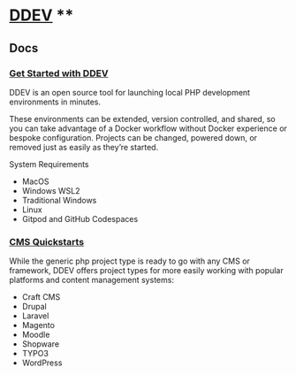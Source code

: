 # [DDEV](https://ddev.com/) **

## Docs

### [Get Started with DDEV](https://ddev.readthedocs.io/en/stable/)

DDEV is an open source tool for launching local PHP development environments in minutes.

These environments can be extended, version controlled, and shared, so you can take advantage of a Docker workflow without Docker experience or bespoke configuration. Projects can be changed, powered down, or removed just as easily as they’re started.

System Requirements

- MacOS
- Windows WSL2
- Traditional Windows
- Linux
- Gitpod and GitHub Codespaces

### [CMS Quickstarts](https://ddev.readthedocs.io/en/stable/users/quickstart/)

While the generic php project type is ready to go with any CMS or framework, DDEV offers project types for more easily working with popular platforms and content management systems:

- Craft CMS
- Drupal
- Laravel 
- Magento
- Moodle
- Shopware
- TYPO3
- WordPress
